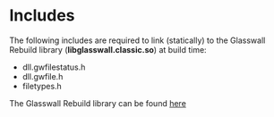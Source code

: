 # Includes

The following includes are required to link (statically) to the Glasswall Rebuild library (**libglasswall.classic.so**) at build time:
- dll.gwfilestatus.h
- dll.gwfile.h
- filetypes.h

The Glasswall Rebuild library can be found [here](https://github.com/filetrust/sdk-rebuild/tree/master/libs/rebuild)
